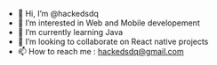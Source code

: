 - 👋 Hi, I’m @hackedsdq
- 👀 I’m interested in Web and Mobile developement
- 🌱 I’m currently learning Java
- 💞️ I’m looking to collaborate on React native projects
- 📫 How to reach me : hackedsdq@gmail.com

<!---
hackedsdq/hackedsdq is a ✨ special ✨ repository because its `README.md` (this file) appears on your GitHub profile.
You can click the Preview link to take a look at your changes.
--->
